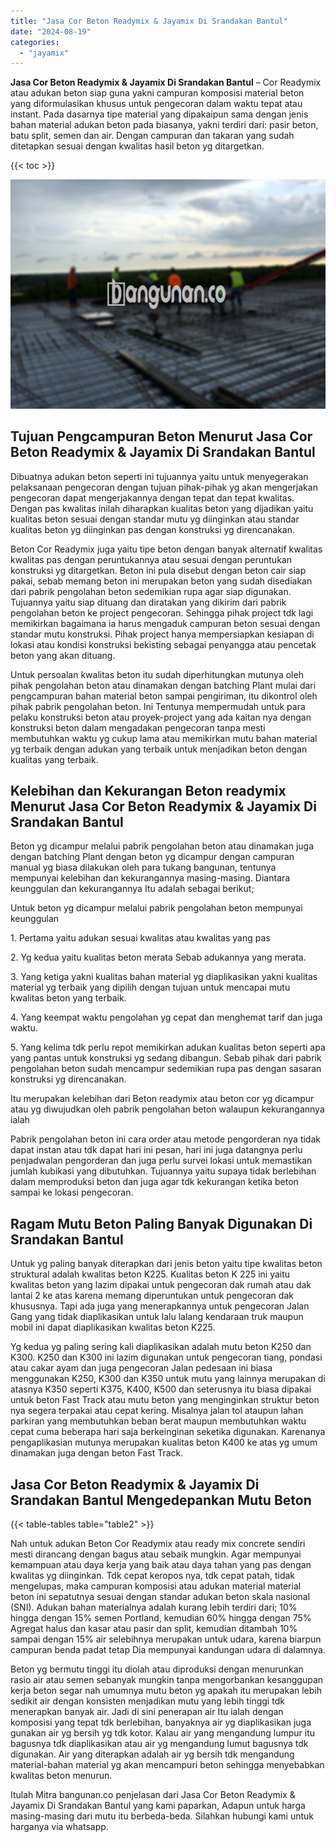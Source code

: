 ```yaml
---
title: "Jasa Cor Beton Readymix & Jayamix Di Srandakan Bantul"
date: "2024-08-19"
categories: 
  - "jayamix"
---
```


**Jasa Cor Beton Readymix & Jayamix Di Srandakan Bantul** – Cor Readymix atau adukan beton siap guna yakni campuran komposisi material beton yang diformulasikan khusus untuk pengecoran dalam waktu tepat atau instant. Pada dasarnya tipe material yang dipakaipun sama dengan jenis bahan material adukan beton pada biasanya, yakni terdiri dari: pasir beton, batu split, semen dan air. Dengan campuran dan takaran yang sudah ditetapkan sesuai dengan kwalitas hasil beton yg ditargetkan.

{{< toc >}}

![Jasa Cor Beton Readymix & Jayamix Di Srandakan Bantul](/images/jasa-cor-readymix-38.png)

## Tujuan Pengcampuran Beton Menurut Jasa Cor Beton Readymix & Jayamix Di Srandakan Bantul

Dibuatnya adukan beton seperti ini tujuannya yaitu untuk menyegerakan pelaksanaan pengecoran dengan tujuan pihak-pihak yg akan mengerjakan pengecoran dapat mengerjakannya dengan tepat dan tepat kwalitas. Dengan pas kwalitas inilah diharapkan kualitas beton yang dijadikan yaitu kualitas beton sesuai dengan standar mutu yg diinginkan atau standar kualitas beton yg diinginkan pas dengan konstruksi yg direncanakan.

Beton Cor Readymix juga yaitu tipe beton dengan banyak alternatif kwalitas kwalitas pas dengan peruntukannya atau sesuai dengan peruntukan konstruksi yg ditargetkan. Beton ini pula disebut dengan beton cair siap pakai, sebab memang beton ini merupakan beton yang sudah disediakan dari pabrik pengolahan beton sedemikian rupa agar siap digunakan. Tujuannya yaitu siap dituang dan diratakan yang dikirim dari pabrik pengolahan beton ke project pengecoran. Sehingga pihak project tdk lagi memikirkan bagaimana ia harus mengaduk campuran beton sesuai dengan standar mutu konstruksi. Pihak project hanya mempersiapkan kesiapan di lokasi atau kondisi konstruksi bekisting sebagai penyangga atau pencetak beton yang akan dituang.

Untuk persoalan kwalitas beton itu sudah diperhitungkan mutunya oleh pihak pengolahan beton atau dinamakan dengan batching Plant mulai dari pengcampuran bahan material beton sampai pengiriman, itu dikontrol oleh pihak pabrik pengolahan beton. Ini Tentunya mempermudah untuk para pelaku konstruksi beton atau proyek-project yang ada kaitan nya dengan konstruksi beton dalam mengadakan pengecoran tanpa mesti membutuhkan waktu yg cukup lama atau memikirkan mutu bahan material yg terbaik dengan adukan yang terbaik untuk menjadikan beton dengan kualitas yang terbaik.

## Kelebihan dan Kekurangan Beton readymix Menurut Jasa Cor Beton Readymix & Jayamix Di Srandakan Bantul

Beton yg dicampur melalui pabrik pengolahan beton atau dinamakan juga dengan batching Plant dengan beton yg dicampur dengan campuran manual yg biasa dilakukan oleh para tukang bangunan, tentunya mempunyai kelebihan dan kekurangannya masing-masing. Diantara keunggulan dan kekurangannya Itu adalah sebagai berikut;

Untuk beton yg dicampur melalui pabrik pengolahan beton mempunyai keunggulan

1\. Pertama yaitu adukan sesuai kwalitas atau kwalitas yang pas

2\. Yg kedua yaitu kualitas beton merata Sebab adukannya yang merata.

3\. Yang ketiga yakni kualitas bahan material yg diaplikasikan yakni kualitas material yg terbaik yang dipilih dengan tujuan untuk mencapai mutu kwalitas beton yang terbaik.

4\. Yang keempat waktu pengolahan yg cepat dan menghemat tarif dan juga waktu.

5\. Yang kelima tdk perlu repot memikirkan adukan kualitas beton seperti apa yang pantas untuk konstruksi yg sedang dibangun. Sebab pihak dari pabrik pengolahan beton sudah mencampur sedemikian rupa pas dengan sasaran konstruksi yg direncanakan.

Itu merupakan kelebihan dari Beton readymix atau beton cor yg dicampur atau yg diwujudkan oleh pabrik pengolahan beton walaupun kekurangannya ialah

Pabrik pengolahan beton ini cara order atau metode pengorderan nya tidak dapat instan atau tdk dapat hari ini pesan, hari ini juga datangnya perlu penjadwalan pengorderan dan juga perlu survei lokasi untuk memastikan jumlah kubikasi yang dibutuhkan. Tujuannya yaitu supaya tidak berlebihan dalam memproduksi beton dan juga agar tdk kekurangan ketika beton sampai ke lokasi pengecoran.

## Ragam Mutu Beton Paling Banyak Digunakan Di Srandakan Bantul

Untuk yg paling banyak diterapkan dari jenis beton yaitu tipe kwalitas beton struktural adalah kwalitas beton K225. Kualitas beton K 225 ini yaitu kwalitas beton yang lazim dipakai untuk pengecoran dak rumah atau dak lantai 2 ke atas karena memang diperuntukan untuk pengecoran dak khususnya. Tapi ada juga yang menerapkannya untuk pengecoran Jalan Gang yang tidak diaplikasikan untuk lalu lalang kendaraan truk maupun mobil ini dapat diaplikasikan kwalitas beton K225.

Yg kedua yg paling sering kali diaplikasikan adalah mutu beton K250 dan K300. K250 dan K300 ini lazim digunakan untuk pengecoran tiang, pondasi atau cakar ayam dan juga pengecoran Jalan pedesaan ini biasa menggunakan K250, K300 dan K350 untuk mutu yang lainnya merupakan di atasnya K350 seperti K375, K400, K500 dan seterusnya itu biasa dipakai untuk beton Fast Track atau mutu beton yang menginginkan struktur beton nya segera terpakai atau cepat kering. Misalnya jalan tol ataupun lahan parkiran yang membutuhkan beban berat maupun membutuhkan waktu cepat cuma beberapa hari saja berkeinginan seketika digunakan. Karenanya pengaplikasian mutunya merupakan kualitas beton K400 ke atas yg umum dinamakan juga dengan beton Fast Track.

## Jasa Cor Beton Readymix & Jayamix Di Srandakan Bantul Mengedepankan Mutu Beton

{{< table-tables table="table2" >}}

Nah untuk adukan Beton Cor Readymix atau ready mix concrete sendiri mesti dirancang dengan bagus atau sebaik mungkin. Agar mempunyai kemampuan atau daya kerja yang baik atau daya tahan yang pas dengan kwalitas yg diinginkan. Tdk cepat keropos nya, tdk cepat patah, tidak mengelupas, maka campuran komposisi atau adukan material material beton ini sepatutnya sesuai dengan standar adukan beton skala nasional (SNI). Adukan bahan materialnya adalah kurang lebih terdiri dari; 10% hingga dengan 15% semen Portland, kemudian 60% hingga dengan 75% Agregat halus dan kasar atau pasir dan split, kemudian ditambah 10% sampai dengan 15% air selebihnya merupakan untuk udara, karena biarpun campuran benda padat tetap Dia mempunyai kandungan udara di dalamnya.

Beton yg bermutu tinggi itu diolah atau diproduksi dengan menurunkan rasio air atau semen sebanyak mungkin tanpa mengorbankan kesanggupan kerja beton segar nah umumnya mutu beton yg apakah itu merupakan lebih sedikit air dengan konsisten menjadikan mutu yang lebih tinggi tdk menerapkan banyak air. Jadi di sini penerapan air Itu ialah dengan komposisi yang tepat tdk berlebihan, banyaknya air yg diaplikasikan juga gunakan air yg bersih yg tdk kotor. Kalau air yang mengandung lumpur itu bagusnya tdk diaplikasikan atau air yg mengandung lumut bagusnya tdk digunakan. Air yang diterapkan adalah air yg bersih tdk mengandung material-bahan material yg akan mencampuri beton sehingga menyebabkan kwalitas beton menurun.

Itulah Mitra bangunan.co penjelasan dari Jasa Cor Beton Readymix & Jayamix Di Srandakan Bantul yang kami paparkan, Adapun untuk harga masing-masing dari mutu itu berbeda-beda. Silahkan hubungi kami untuk harganya via whatsapp.
